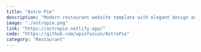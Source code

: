 ```yaml
---
title: "Astro Pie"
description: "Modern restaurant website template with elegant design and smooth animations"
image: "./astropie.png"
link: "https://astropie.netlify.app/"
code: "https://github.com/wpinfusion/AstroPie"
category: "Restaurant"
---
```

